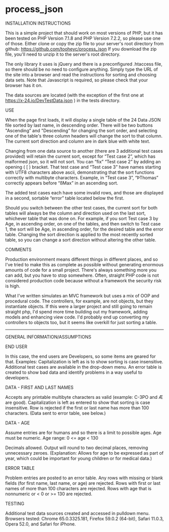 # process_json

INSTALLATION INSTRUCTIONS

This is a simple project that should work on most versions of PHP, but it has been tested on PHP Version 7.1.8 and PHP Version 7.2.2, so please use one of those. Either clone or copy the zip file to your server's root directory from github:
https://github.com/tooheyc/process_json
If you download the zip file, you'll need to unzip it to the server's root directory.

The only library it uses is jQuery and there is a preconfigured .htaccess file, so there should be no need to configure anything. Simply type the URL of the site into a browser and read the instructions for sorting and choosing data sets. Note that Javascript is required, so please check that your browser has it on.

The data sources are located (with the exception of the first one at https://x-24.io/DevTestData.json ) in the tests directory.

USE

When the page first loads, it will display a single table of the 24 Data JSON file sorted by last name, in descending order. There will be two buttons "Ascending” and "Descending” for changing the sort order, and selecting one of the table's three column headers will change the sort to that column. The current sort direction and column are in dark blue with white text.

Changing from one data source to another (there are 3 additional test cases provided) will retain the current sort, except for “Test case 2”, which has malformed json, so it will not sort. You can “fix” “Test case 2” by adding an opening ( [ ) bracket. That test case and “Test case 3” have names starting with UTF8 characters above ascii, demonstrating that the sort functions correctly with multibyte characters. Example, in “Test case 3”, “ÞThomas” correctly appears before “ßMax” in an ascending sort.

The added test cases each have some invalid rows, and those are displayed in a second, sortable “error” table located below the first.

Should you switch between the other test cases, the current sort for both tables will always be the column and direction used on the last sort, whichever table that was done on. For example, if you sort Test case 3 by Age, in ascending order, on one of the tables, and then switch to Test case 1, the sort will be Age, in ascending order, for the desired table and the error table. Changing the sort direction is applied to the most recently sorted table, so you can change a sort direction without altering the other table.

COMMENTS

Production environment means different things in different places, and so I've tried to make this as complete as possible without generating enormous amounts of code for a small project. There's always something more you can add, but you have to stop somewhere. Often, straight PHP code is not considered production code because without a framework the security risk is high. 

What I've written simulates an MVC framework but uses a mix of OOP and procedural code. The controllers, for example, are not objects, but they instantiate objects. If this were a larger project and still going to remain straight php, I'd spend more time building out my framework, adding models and enhancing view code. I'd probably end up converting my controllers to objects too, but it seems like overkill for just sorting a table.

- - - - - - - - - - - - - - - - - - - - -

GENERAL INFORMATION/ASSUMPTIONS

END USER

In this case, the end users are Developers, so some items are geared for that. Examples: Capitalization is left as is to show sorting is case insensitive. Additional test cases are available in the drop-down menu. An error table is created to show bad data and identify problems in a way useful to developers.

DATA - FIRST AND LAST NAMES

Accepts any printable multibyte characters as valid (example: C-3PO and Æ are good).
Capitalization is left as entered to show that sorting is case insensitive.
Row is rejected if the first or last name has more than 100 characters. (Data sent to error table, see below.)

DATA - AGE 

Assume entries are for humans and so there is a limit to possible ages.
Age must be numeric.
Age range:  0 <= age < 130

Decimals allowed. Output will round to two decimal places, removing unnecessary zeroes.
(Explanation: Allows for age to be expressed as part of year, which could be important for young children or for medical data.)

ERROR TABLE

Problem entries are posted to an error table. 
Any rows with missing or blank fields (for first name, last name, or age) are rejected.
Rows with first or last names of more than 100 characters are rejected.
Rows with age that is nonnumeric or < 0 or >= 130 are rejected.

TESTING

Additional test data sources created and accessed in pulldown menu.
Browsers tested: Chrome 65.0.3325.181, Firefox 59.0.2 (64-bit), Safari 11.0.3, Opera 52.0, and Safari for iPhone.

